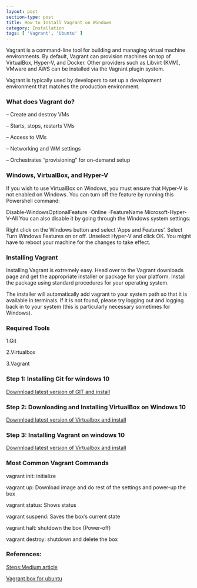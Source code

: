 ```yaml
---
layout: post
section-type: post
title: How to Install Vagrant on Windows
category: Installation
tags: [ 'Vagrant', 'Ubuntu' ]
---
```


Vagrant is a command-line tool for building and managing virtual machine environments. By default, Vagrant can provision machines on top of VirtualBox, Hyper-V, and Docker. Other providers such as Libvirt (KVM), VMware and AWS can be installed via the Vagrant plugin system.

Vagrant is typically used by developers to set up a development environment that matches the production environment.

### What does Vagrant do?
– Create and destroy VMs

– Starts, stops, restarts VMs

– Access to VMs

– Networking and WM settings

– Orchestrates “provisioning” for on-demand setup

### Windows, VirtualBox, and Hyper-V

If you wish to use VirtualBox on Windows, you must ensure that Hyper-V is not enabled on Windows. You can turn off the feature by running this Powershell command:

Disable-WindowsOptionalFeature -Online -FeatureName Microsoft-Hyper-V-All
You can also disable it by going through the Windows system settings:

Right click on the Windows button and select ‘Apps and Features’.
Select Turn Windows Features on or off.
Unselect Hyper-V and click OK.
You might have to reboot your machine for the changes to take effect.

### Installing Vagrant
Installing Vagrant is extremely easy. Head over to the Vagrant downloads page and get the appropriate installer or package for your platform. Install the package using standard procedures for your operating system.

The installer will automatically add vagrant to your system path so that it is available in terminals. If it is not found, please try logging out and logging back in to your system (this is particularly necessary sometimes for Windows).

### Required Tools
1.Git

2.Virtualbox

3.Vagrant

### Step 1: Installing Git for windows 10
[Downnload latest version of GIT and install](https://git-scm.com/downloads )

### Step 2: Downloading and Installing VirtualBox on Windows 10
[Downnload latest version of Virtualbox and install](https://www.virtualbox.org/)

### Step 3: Installing Vagrant on windows 10

[Downnload latest version of Virtualbox and install](https://www.vagrantup.com/downloads.html)

### Most Common Vagrant Commands
vagrant init: initialize

vagrant up: Download image and do rest of the 
settings and power-up the box

vagrant status: Shows status

vagrant suspend: Saves the box’s current state

vagrant halt: shutdown the box (Power-off)

vagrant destroy: shutdown and delete the box



### References:
[Steps:Medium article](https://medium.com/@botdotcom/installing-virtualbox-and-vagrant-on-windows-10-2e5cbc6bd6ad)

[Vagrant box for ubuntu](https://app.vagrantup.com/ubuntu/boxes/xenial64)